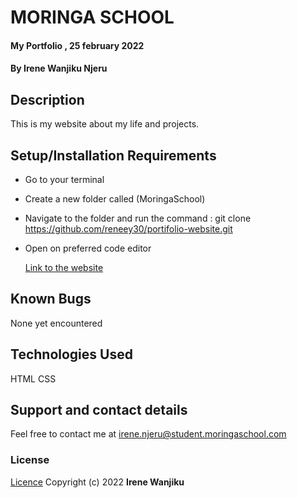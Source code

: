 
# MORINGA SCHOOL

#### My Portfolio , 25 february 2022

#### By **Irene Wanjiku Njeru**

## Description

This is my website about my life and projects.

## Setup/Installation Requirements

- Go to your terminal
- Create a new folder called (MoringaSchool)
- Navigate to the folder and run the command : git clone https://github.com/reneey30/portifolio-website.git
- Open on preferred code editor

  [Link to the website](https://reneey30.github.io/portifolio-website/)

## Known Bugs

None yet encountered

## Technologies Used

HTML
CSS

## Support and contact details

Feel free to contact me at irene.njeru@student.moringaschool.com

### License

[Licence](https://choosealicense.com/licenses/mit/)
Copyright (c) 2022 **Irene Wanjiku**